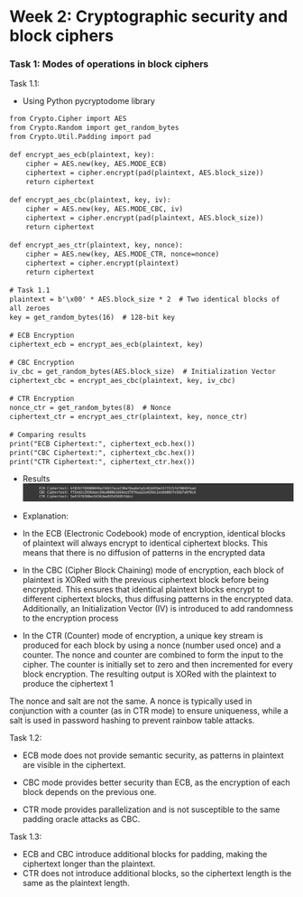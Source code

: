 # Week 2: Cryptographic security and block ciphers

### Task 1: Modes of operations in block ciphers

Task 1.1:
- Using Python pycryptodome library

```
from Crypto.Cipher import AES
from Crypto.Random import get_random_bytes
from Crypto.Util.Padding import pad

def encrypt_aes_ecb(plaintext, key):
    cipher = AES.new(key, AES.MODE_ECB)
    ciphertext = cipher.encrypt(pad(plaintext, AES.block_size))
    return ciphertext

def encrypt_aes_cbc(plaintext, key, iv):
    cipher = AES.new(key, AES.MODE_CBC, iv)
    ciphertext = cipher.encrypt(pad(plaintext, AES.block_size))
    return ciphertext

def encrypt_aes_ctr(plaintext, key, nonce):
    cipher = AES.new(key, AES.MODE_CTR, nonce=nonce)
    ciphertext = cipher.encrypt(plaintext)
    return ciphertext

# Task 1.1
plaintext = b'\x00' * AES.block_size * 2  # Two identical blocks of all zeroes
key = get_random_bytes(16)  # 128-bit key

# ECB Encryption
ciphertext_ecb = encrypt_aes_ecb(plaintext, key)

# CBC Encryption
iv_cbc = get_random_bytes(AES.block_size)  # Initialization Vector
ciphertext_cbc = encrypt_aes_cbc(plaintext, key, iv_cbc)

# CTR Encryption
nonce_ctr = get_random_bytes(8)  # Nonce
ciphertext_ctr = encrypt_aes_ctr(plaintext, key, nonce_ctr)

# Comparing results
print("ECB Ciphertext:", ciphertext_ecb.hex())
print("CBC Ciphertext:", ciphertext_cbc.hex())
print("CTR Ciphertext:", ciphertext_ctr.hex())

```

- Results
![ss1](https://github.com/firstnuel/CryptoCourse-Exercises/blob/main/Week%202/sc1.png)

- Explanation:

- In the ECB (Electronic Codebook) mode of encryption, identical blocks of plaintext will always encrypt to identical ciphertext blocks. This means that there is no diffusion of patterns in the encrypted data

- In the CBC (Cipher Block Chaining) mode of encryption, each block of plaintext is XORed with the previous ciphertext block before being encrypted. This ensures that identical plaintext blocks encrypt to different ciphertext blocks, thus diffusing patterns in the encrypted data. Additionally, an Initialization Vector (IV) is introduced to add randomness to the encryption process
  
- In the CTR (Counter) mode of encryption, a unique key stream is produced for each block by using a nonce (number used once) and a counter. The nonce and counter are combined to form the input to the cipher. The counter is initially set to zero and then incremented for every block encryption. The resulting output is XORed with the plaintext to produce the ciphertext 1

The nonce and salt are not the same. A nonce is typically used in conjunction with a counter (as in CTR mode) to ensure uniqueness, while a salt is used in password hashing to prevent rainbow table attacks.

Task 1.2:
- ECB mode does not provide semantic security, as patterns in plaintext are visible in the ciphertext.
  
- CBC mode provides better security than ECB, as the encryption of each block depends on the previous one.
  
- CTR mode provides parallelization and is not susceptible to the same padding oracle attacks as CBC.


Task 1.3:

- ECB and CBC introduce additional blocks for padding, making the ciphertext longer than the plaintext.
- CTR does not introduce additional blocks, so the ciphertext length is the same as the plaintext length.
